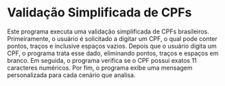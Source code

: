 # Validação Simplificada de CPFs
Este programa executa uma validação simplificada de CPFs brasileiros. Primeiramente, o usuário é solicitado a digitar um CPF, o qual pode conter pontos, traços e inclusive espaços vazios. Depois que o usuário digita um CPF, o programa trata esse dado, eliminando pontos, traços e espaços em branco. Em seguida, o programa verifica se o CPF possui exatos 11 caracteres numéricos. Por fim, o programa exibe uma mensagem personalizada para cada cenário que analisa.